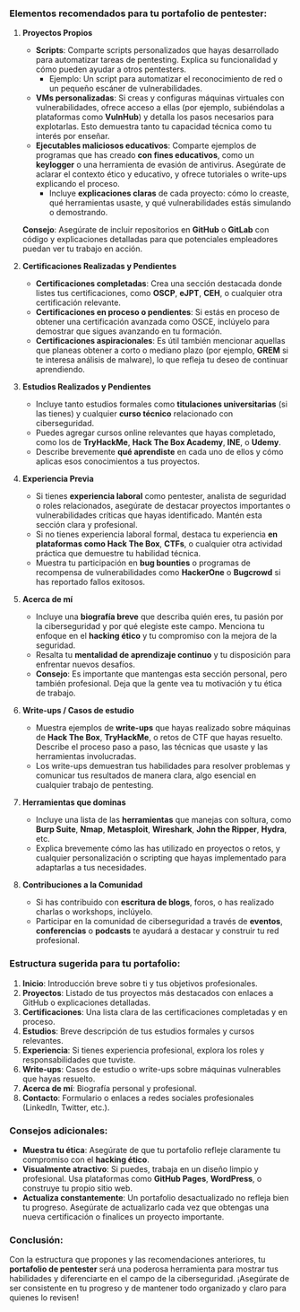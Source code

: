 ### Elementos recomendados para tu portafolio de pentester:

1. **Proyectos Propios**
    
    - **Scripts**: Comparte scripts personalizados que hayas desarrollado para automatizar tareas de pentesting. Explica su funcionalidad y cómo pueden ayudar a otros pentesters.
        - Ejemplo: Un script para automatizar el reconocimiento de red o un pequeño escáner de vulnerabilidades.
    - **VMs personalizadas**: Si creas y configuras máquinas virtuales con vulnerabilidades, ofrece acceso a ellas (por ejemplo, subiéndolas a plataformas como **VulnHub**) y detalla los pasos necesarios para explotarlas. Esto demuestra tanto tu capacidad técnica como tu interés por enseñar.
    - **Ejecutables maliciosos educativos**: Comparte ejemplos de programas que has creado **con fines educativos**, como un **keylogger** o una herramienta de evasión de antivirus. Asegúrate de aclarar el contexto ético y educativo, y ofrece tutoriales o write-ups explicando el proceso.
        - Incluye **explicaciones claras** de cada proyecto: cómo lo creaste, qué herramientas usaste, y qué vulnerabilidades estás simulando o demostrando.
    
    **Consejo**: Asegúrate de incluir repositorios en **GitHub** o **GitLab** con código y explicaciones detalladas para que potenciales empleadores puedan ver tu trabajo en acción.
    
2. **Certificaciones Realizadas y Pendientes**
    
    - **Certificaciones completadas**: Crea una sección destacada donde listes tus certificaciones, como **OSCP**, **eJPT**, **CEH**, o cualquier otra certificación relevante.
    - **Certificaciones en proceso o pendientes**: Si estás en proceso de obtener una certificación avanzada como OSCE, inclúyelo para demostrar que sigues avanzando en tu formación.
    - **Certificaciones aspiracionales**: Es útil también mencionar aquellas que planeas obtener a corto o mediano plazo (por ejemplo, **GREM** si te interesa análisis de malware), lo que refleja tu deseo de continuar aprendiendo.
3. **Estudios Realizados y Pendientes**
    
    - Incluye tanto estudios formales como **titulaciones universitarias** (si las tienes) y cualquier **curso técnico** relacionado con ciberseguridad.
    - Puedes agregar cursos online relevantes que hayas completado, como los de **TryHackMe**, **Hack The Box Academy**, **INE**, o **Udemy**.
    - Describe brevemente **qué aprendiste** en cada uno de ellos y cómo aplicas esos conocimientos a tus proyectos.
4. **Experiencia Previa**
    
    - Si tienes **experiencia laboral** como pentester, analista de seguridad o roles relacionados, asegúrate de destacar proyectos importantes o vulnerabilidades críticas que hayas identificado. Mantén esta sección clara y profesional.
    - Si no tienes experiencia laboral formal, destaca tu experiencia **en plataformas como Hack The Box**, **CTFs**, o cualquier otra actividad práctica que demuestre tu habilidad técnica.
    - Muestra tu participación en **bug bounties** o programas de recompensa de vulnerabilidades como **HackerOne** o **Bugcrowd** si has reportado fallos exitosos.
5. **Acerca de mí**
    
    - Incluye una **biografía breve** que describa quién eres, tu pasión por la ciberseguridad y por qué elegiste este campo. Menciona tu enfoque en el **hacking ético** y tu compromiso con la mejora de la seguridad.
    - Resalta tu **mentalidad de aprendizaje continuo** y tu disposición para enfrentar nuevos desafíos.
    - **Consejo**: Es importante que mantengas esta sección personal, pero también profesional. Deja que la gente vea tu motivación y tu ética de trabajo.
6. **Write-ups / Casos de estudio**
    
    - Muestra ejemplos de **write-ups** que hayas realizado sobre máquinas de **Hack The Box**, **TryHackMe**, o retos de CTF que hayas resuelto. Describe el proceso paso a paso, las técnicas que usaste y las herramientas involucradas.
    - Los write-ups demuestran tus habilidades para resolver problemas y comunicar tus resultados de manera clara, algo esencial en cualquier trabajo de pentesting.
7. **Herramientas que dominas**
    
    - Incluye una lista de las **herramientas** que manejas con soltura, como **Burp Suite**, **Nmap**, **Metasploit**, **Wireshark**, **John the Ripper**, **Hydra**, etc.
    - Explica brevemente cómo las has utilizado en proyectos o retos, y cualquier personalización o scripting que hayas implementado para adaptarlas a tus necesidades.
8. **Contribuciones a la Comunidad**
    
    - Si has contribuido con **escritura de blogs**, foros, o has realizado charlas o workshops, inclúyelo.
    - Participar en la comunidad de ciberseguridad a través de **eventos**, **conferencias** o **podcasts** te ayudará a destacar y construir tu red profesional.

### Estructura sugerida para tu portafolio:

1. **Inicio**: Introducción breve sobre ti y tus objetivos profesionales.
2. **Proyectos**: Listado de tus proyectos más destacados con enlaces a GitHub o explicaciones detalladas.
3. **Certificaciones**: Una lista clara de las certificaciones completadas y en proceso.
4. **Estudios**: Breve descripción de tus estudios formales y cursos relevantes.
5. **Experiencia**: Si tienes experiencia profesional, explora los roles y responsabilidades que tuviste.
6. **Write-ups**: Casos de estudio o write-ups sobre máquinas vulnerables que hayas resuelto.
7. **Acerca de mí**: Biografía personal y profesional.
8. **Contacto**: Formulario o enlaces a redes sociales profesionales (LinkedIn, Twitter, etc.).

### Consejos adicionales:

- **Muestra tu ética**: Asegúrate de que tu portafolio refleje claramente tu compromiso con el **hacking ético**.
- **Visualmente atractivo**: Si puedes, trabaja en un diseño limpio y profesional. Usa plataformas como **GitHub Pages**, **WordPress**, o construye tu propio sitio web.
- **Actualiza constantemente**: Un portafolio desactualizado no refleja bien tu progreso. Asegúrate de actualizarlo cada vez que obtengas una nueva certificación o finalices un proyecto importante.

### Conclusión:

Con la estructura que propones y las recomendaciones anteriores, tu **portafolio de pentester** será una poderosa herramienta para mostrar tus habilidades y diferenciarte en el campo de la ciberseguridad. ¡Asegúrate de ser consistente en tu progreso y de mantener todo organizado y claro para quienes lo revisen!